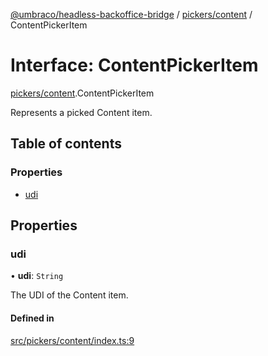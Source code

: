[@umbraco/headless-backoffice-bridge](../README.md) / [pickers/content](../modules/pickers_content.md) / ContentPickerItem

# Interface: ContentPickerItem

[pickers/content](../modules/pickers_content.md).ContentPickerItem

Represents a picked Content item.

## Table of contents

### Properties

- [udi](pickers_content.ContentPickerItem.md#udi)

## Properties

### udi

• **udi**: `String`

The UDI of the Content item.

#### Defined in

[src/pickers/content/index.ts:9](https://github.com/umbraco/Umbraco.Headless.Backoffice.Bridge/blob/70258f2/src/pickers/content/index.ts#L9)
